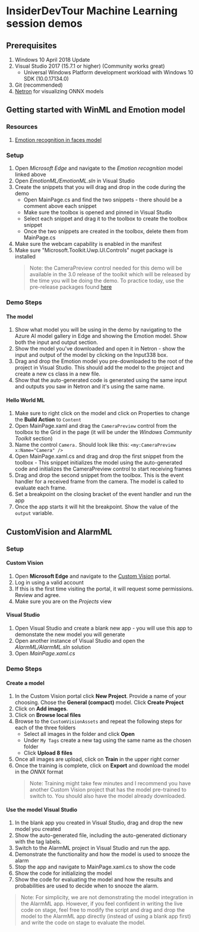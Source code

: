 
# InsiderDevTour Machine Learning session demos

## Prerequisites
1. Windows 10 April 2018 Update
1. Visual Studio 2017 (15.7.1 or higher) (Community works great)
    - Universal Windows Platform development workload with Windows 10 SDK (10.0.17134.0)
1. Git (recommended)
1. [Netron](https://github.com/lutzroeder/Netron/releases) for visualizing ONNX models

## Getting started with WinML and Emotion model

### Resources
1. [Emotion recognition in faces model](https://gallery.azure.ai/Model/Emotion-recognition-in-faces-FER)

### Setup
1. Open *Microsoft Edge* and navigate to the *Emotion recognition* model linked above
1. Open *EmotionML/EmotionML.sln* in Visual Studio
1. Create the snippets that you will drag and drop in the code during the demo
    - Open MainPage.cs and find the two snippets - there should be a comment above each snippet
    - Make sure the toolbox is opened and pinned in Visual Studio
    - Select each snippet and drag it to the toolbox to create the toolbox snippet
    - Once the two snippets are created in the toolbox, delete them from MainPage.cs
1. Make sure the webcam capability is enabled in the manifest
1. Make sure "Microsoft.Toolkit.Uwp.UI.Controls" nuget package is installed
    > Note: the CameraPreview control needed for this demo will be available in the 3.0 release of the toolkit which will be released by the time you will be doing the demo. To practice today, use the pre-release packages found [here](https://1drv.ms/u/s!AjZLNGpIZBbgr9Ru0aDufcJ3gaXV2A)

### Demo Steps

#### The model
1. Show what model you will be using in the demo by navigating to the Azure AI model gallery in Edge and showing the Emotion model. Show both the input and output section.
1. Show the model you've downloaded and open it in Netron - show the input and output of the model by clicking on the Input338 box.
1. Drag and drop the Emotion model you pre-downloaded to the root of the project in Visual Studio. This should add the model to the project and create a new cs class in a new file.
1. Show that the auto-generated code is generated using the same input and outputs you saw in Netron and it's using the same name.

#### Hello World ML
1. Make sure to right click on the model and click on Properties to change the **Build Action** to `Content` 
1. Open MainPage.xaml and drag the `CameraPreview` control from the toolbox to the Grid in the page (it will be under the *Windows Community Toolkit* section)
1. Name the control `Camera.` Should look like this: `<my:CameraPreview x:Name="Camera" />`
1. Open MainPage.xaml.cs and drag and drop the first snippet from the toolbox - This snippet initializes the model using the auto-generated code and initializes the CameraPreview control to start receiving frames
1. Drag and drop the second snippet from the toolbox. This is the event handler for a received frame from the camera. The model is called to evaluate each frame.
1. Set a breakpoint on the closing bracket of the event handler and run the app
1. Once the app starts it will hit the breakpoint. Show the value of the `output` variable.

## CustomVision and AlarmML

### Setup

#### Custom Vision
1. Open **Microsoft Edge** and navigate to the [Custom Vision](https://www.customvision.ai) portal.
1. Log in using a valid account
1. If this is the first time visiting the portal, it will request some permissions. Review and agree.
1. Make sure you are on the *Projects* view

#### Visual Studio
1. Open Visual Studio and create a blank new app - you will use this app to demonstate the new model you will generate
1. Open another instance of Visual Studio and open the *AlarmML/AlarmML.sln* solution
1. Open *MainPage.xaml.cs*

### Demo Steps

#### Create a model
1. In the Custom Vision portal click **New Project**. Provide a name of your choosing. Chose the **General (compact)** model. Click **Create Project**
1. Click on **Add images**. 
1. Click on **Browse local files**
1. Browse to the `CustomVisionAssets` and repeat the following steps for each of the three folders
    - Select all images in the folder and click **Open**
    - Under `My Tags` create a new tag using the same name as the chosen folder
    - Click **Upload 8 files**
1. Once all images are upload, click on **Train** in the upper right corner
1. Once the training is complete, click on **Export** and download the model in the *ONNX* format
    > Note: Training might take few minutes and I recommend you have another Custom Vision project that has the model pre-trained to switch to. You should also have the model already downloaded.

#### Use the model Visual Studio
1. In the blank app you created in Visual Studio, drag and drop the new model you created
1. Show the auto-generated file, including the auto-generated dictionary with the tag labels.
1. Switch to the AlarmML project in Visual Studio and run the app.
1. Demonstrate the functionality and how the model is used to snooze the alarm
1. Stop the app and navigate to MainPage.xaml.cs to show the code
1. Show the code for initializing the model
1. Show the code for evaluating the model and how the results and probabilities are used to decide when to snooze the alarm.

> Note: For simplicity, we are not demonstrating the model integration in the AlarmML app. However, if you feel confident in writing the live code on stage, feel free to modify the script and drag and drop the model to the AlarmML app directly (instead of using a blank app first) and write the code on stage to evaluate the model.